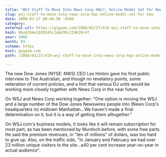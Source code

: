 ```yaml
---
title: "WSJ Staff To Move Into News Corp HQs?; Online Model Set For Now"
slug: wsj-staff-to-move-into-news-corp-hqs-online-model-set-for-now
date: 2008-03-27 00:46:50 -0500
category: 
external-url: https://gigaom.com/2008/03/27/419-wsj-staff-to-move-into-news-corp-hqs-online-model-set-for-now/
hash: 0bab294e1b30345c1abd38c229620c47
year: 2008
month: 03
scheme: https
host: gigaom.com
path: /2008/03/27/419-wsj-staff-to-move-into-news-corp-hqs-online-model-set-for-now/

---
```


The new Dow Jones (NYSE: NWS) CEO Les Hinton gave his first public interview to The Australian, and though no revelatory points, some reiteration of current policies, and a hint that various DJ units would be working more closely together with News Corp in the near future.



On WSJ and News Corp working together: "One option is moving the WSJ and a large number of the Dow Jones Newswires people into (News Corp's headquarters in) midtown Manhattan...We haven't made a final determination on it, but it is a way of getting them alltogether."



On WSJ.com's business models, it looks like it will remain subscription for most part, as has been mentioned by Murdoch before, with some free parts. He said the premium revenues, in "ten of millions" of dollars, was too hard to give up. Also, on the traffic side, "In January and February we had over 23 million unique visitors to the site...a40 per cent increase year-on-year in actual audience".
